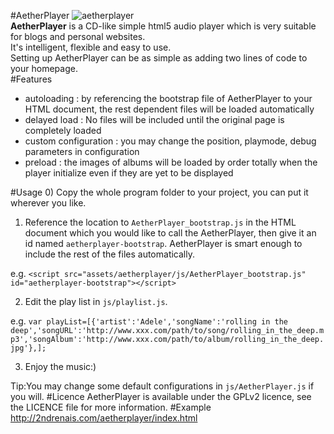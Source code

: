 #AetherPlayer
![aetherplayer](http://2ndrenais.com/aetherplayer.png)  
**AetherPlayer** is a CD-like simple html5 audio player which is very suitable for blogs and personal websites.  
It's intelligent, flexible and easy to use.  
Setting up AetherPlayer can be as simple as adding two lines of code to your homepage.  
#Features
* autoloading : by referencing the bootstrap file of AetherPlayer to your HTML document, the rest dependent files will be loaded automatically
* delayed load : No files will be included until the original page is completely loaded
* custom configuration : you may change the position, playmode, debug parameters in configuration
* preload : the images of albums will be loaded by order totally when the player initialize even if they are yet to be displayed

#Usage
0) Copy the whole program folder to your project, you can put it wherever you like.  

1) Reference the location to `AetherPlayer_bootstrap.js` in the HTML document which you would like to call the AetherPlayer, then give it an id named `aetherplayer-bootstrap`. AetherPlayer is smart enough to include the rest of the files automatically.  
  
  e.g. `<script src="assets/aetherplayer/js/AetherPlayer_bootstrap.js" id="aetherplayer-bootstrap"></script>`  

2) Edit the play list in `js/playlist.js`.  
  
  e.g. `var playList=[{'artist':'Adele','songName':'rolling in the deep','songURL':'http://www.xxx.com/path/to/song/rolling_in_the_deep.mp3','songAlbum':'http://www.xxx.com/path/to/album/rolling_in_the_deep.jpg'},];`  

3) Enjoy the music:)  
  
  Tip:You may change some default configurations in `js/AetherPlayer.js` if you will.
#Licence
AetherPlayer is available under the GPLv2 licence, see the LICENCE file for more information.
#Example
http://2ndrenais.com/aetherplayer/index.html


